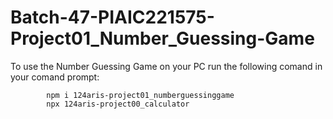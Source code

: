 # Batch-47-PIAIC221575-Project01_Number_Guessing-Game
To use the Number Guessing Game on your PC run the following comand in your comand prompt:
		
  			npm i 124aris-project01_numberguessinggame
			npx 124aris-project00_calculator
